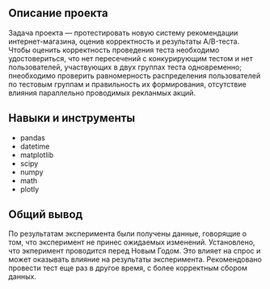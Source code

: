 ## Описание проекта

Задача проекта — протестировать новую систему рекомендации интернет-магазина, оценив корректность и результаты A/B-теста. 
Чтобы оценить корректность проведения теста необходимо удостовериться, что нет пересечений с конкурирующим тестом и нет пользователей, участвующих в двух группах теста одновременно; пнеобходимо проверить равномерность распределения пользователей по тестовым группам и правильность их формирования, отсутствие влияния параллельно проводимых рекланмых акций.

## Навыки и инструменты

* pandas 
* datetime 
* matplotlib 
* scipy 
* numpy 
* math 
* plotly 

 ## Общий вывод

По результатам эксперимента были получены данные, говорящие о том, что эксперимент не принес ожидаемых изменений. Установлено, что экперимент проводится перед Новым Годом. Это влияет на спрос и может оказывать влияние на результаты эксперимента. Рекомендовано провести тест еще раз в другое время, с более корректным сбором данных.
